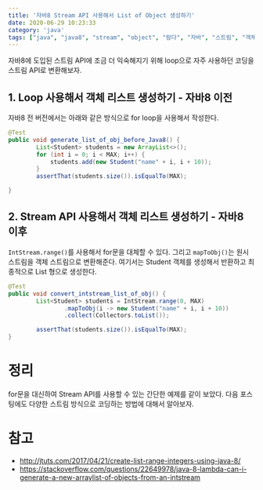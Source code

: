 ```yaml
---
title: '자바8 Stream API 사용해서 List of Object 생성하기'
date: 2020-06-29 10:23:33
category: 'java'
tags: ["java", "java8", "stream", "object", "람다", "자바", "스트림", "객체"]
---
```


자바8에 도입된 스트림 API에 조금 더 익숙해지기 위해 loop으로 자주 사용하던 코딩을 스트림 API로 변환해보자. 

## 1. Loop 사용해서 객체 리스트 생성하기 - 자바8 이전 

자바8 전 버전에서는 아래와 같은 방식으로 for loop을 사용해서 작성한다. 

```java
@Test
public void generate_list_of_obj_before_Java8() {
		List<Student> students = new ArrayList<>();
		for (int i = 0; i < MAX; i++) {
			students.add(new Student("name" + i, i + 10));
		}
		assertThat(students.size()).isEqualTo(MAX);

}
```

## 2. Stream API 사용해서 객체 리스트 생성하기 - 자바8 이후 

`IntStream.range()`를 사용해서 for문을 대체할 수 있다. 그리고 `mapToObj()`는 원시 스트림을 객체 스트림으로 변환해준다. 여기서는 Student 객체를 생성해서 반환하고 최종적으로 List 형으로 생성한다. 

```java
@Test
public void convert_intstream_list_of_obj() {
		List<Student> students = IntStream.range(0, MAX)
				.mapToObj(i -> new Student("name" + i, i + 10))
				.collect(Collectors.toList());

		assertThat(students.size()).isEqualTo(MAX);
}
```

# 정리

for문을 대신하여 Stream API를 사용할 수 있는 간단한 예제를 같이 보았다. 다음 포스팅에도 다양한 스트림 방식으로 코딩하는 방법에 대해서 알아보자. 

# 참고

* http://jtuts.com/2017/04/21/create-list-range-integers-using-java-8/
* https://stackoverflow.com/questions/22649978/java-8-lambda-can-i-generate-a-new-arraylist-of-objects-from-an-intstream

